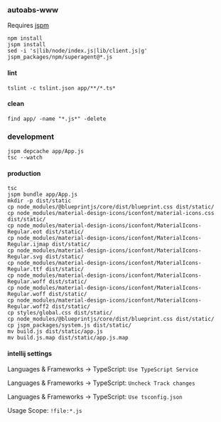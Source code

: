 ### autoabs-www

Requires [jspm](https://www.npmjs.com/package/jspm)

```
npm install
jspm install
sed -i 's|lib/node/index.js|lib/client.js|g' jspm_packages/npm/superagent@*.js
```

#### lint

```
tslint -c tslint.json app/**/*.ts*
```

#### clean

```
find app/ -name "*.js*" -delete
```

### development

```
jspm depcache app/App.js
tsc --watch
```

#### production

```
tsc
jspm bundle app/App.js
mkdir -p dist/static
cp node_modules/@blueprintjs/core/dist/blueprint.css dist/static/
cp node_modules/material-design-icons/iconfont/material-icons.css dist/static/
cp node_modules/material-design-icons/iconfont/MaterialIcons-Regular.eot dist/static/
cp node_modules/material-design-icons/iconfont/MaterialIcons-Regular.ijmap dist/static/
cp node_modules/material-design-icons/iconfont/MaterialIcons-Regular.svg dist/static/
cp node_modules/material-design-icons/iconfont/MaterialIcons-Regular.ttf dist/static/
cp node_modules/material-design-icons/iconfont/MaterialIcons-Regular.woff dist/static/
cp node_modules/material-design-icons/iconfont/MaterialIcons-Regular.woff dist/static/
cp node_modules/material-design-icons/iconfont/MaterialIcons-Regular.woff2 dist/static/
cp styles/global.css dist/static/
cp node_modules/@blueprintjs/core/dist/blueprint.css dist/static/
cp jspm_packages/system.js dist/static/
mv build.js dist/static/app.js
mv build.js.map dist/static/app.js.map
```

#### intellij settings

Languages & Frameworks -> TypeScript: `Use TypeScript Service`

Languages & Frameworks -> TypeScript: `Uncheck Track changes`

Languages & Frameworks -> TypeScript: `Use tsconfig.json`

Usage Scope: `!file:*.js`

